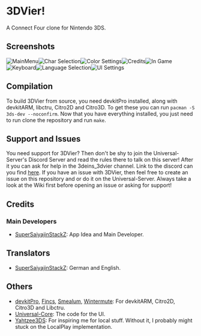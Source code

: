 # 3DVier!
A Connect Four clone for Nintendo 3DS.

## Screenshots
![MainMenu](https://github.com/Universal-Team/3DVier/blob/master/Screenshots/mainMenu.png)![Char Selection](https://github.com/Universal-Team/3DVier/blob/master/Screenshots/charSelection.png)![Color Settings](https://github.com/Universal-Team/3DVier/blob/master/Screenshots/colorSettings.png)![Credits](https://github.com/Universal-Team/3DVier/blob/master/Screenshots/credits.png)![In Game](https://github.com/Universal-Team/3DVier/blob/master/Screenshots/inGame.png)![Keyboard](https://github.com/Universal-Team/3DVier/blob/master/Screenshots/keyboard.png)![Language Selection](https://github.com/Universal-Team/3DVier/blob/master/Screenshots/langSelection.png)![UI Settings](https://github.com/Universal-Team/3DVier/blob/master/Screenshots/uiSettings.png)

## Compilation

To build 3DVier from source, you need devkitPro installed, along with devkitARM, libctru, Citro2D and Citro3D. To get these you can run `pacman -S 3ds-dev --noconfirm`. Now that you have everything installed, you just need to run clone the repository and run `make`.

## Support and Issues
You need support for 3DVier? Then don't be shy to join the Universal-Server's Discord Server and read the rules there to talk on this server! After it you can ask for help in the 3deins_3dvier channel. Link to the discord can you find [here](https://discord.gg/KDJCfGF). If you have an issue with 3DVier, then feel free to create an issue on this repository and or do it on the Universal-Server. Always take a look at the Wiki first before opening an issue or asking for support!

## Credits
### Main Developers
- [SuperSaiyajinStackZ](https://github.com/SuperSaiyajinStackZ): App Idea and Main Developer.

## Translators
- [SuperSaiyajinStackZ](https://github.com/SuperSaiyajinStackZ): German and English.

## Others
- [devkitPro](https://github.com/devkitPro), [Fincs](https://github.com/fincs), [Smealum](https://github.com/smealum), [Wintermute](https://github.com/WinterMute): For devkitARM, Citro2D, Citro3D and Libctru.
- [Universal-Core](https://github.com/Universal-Team/Universal-Core): The code for the UI.
- [Yahtzee3DS](https://github.com/LiquidFenrir/Yahtzee3DS): For inspiring me for local stuff. Without it, I probably might stuck on the LocalPlay implementation.
